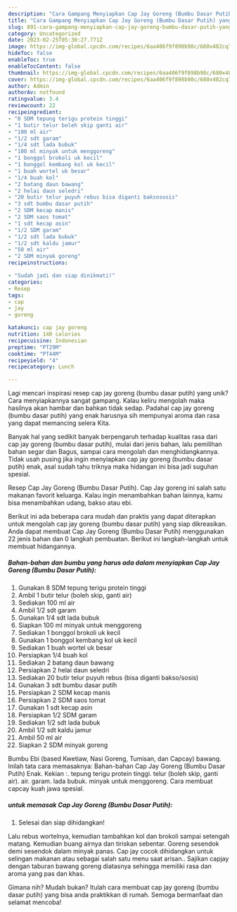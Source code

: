 ```yaml
---
description: "Cara Gampang Menyiapkan Cap Jay Goreng (Bumbu Dasar Putih) yang Lezat"
title: "Cara Gampang Menyiapkan Cap Jay Goreng (Bumbu Dasar Putih) yang Lezat"
slug: 891-cara-gampang-menyiapkan-cap-jay-goreng-bumbu-dasar-putih-yang-lezat
category: Uncategorized
date: 2023-02-25T05:30:27.771Z
image: https://img-global.cpcdn.com/recipes/6aa406f9f898b98c/680x482cq70/cap-jay-goreng-bumbu-dasar-putih-foto-resep-utama.jpg
hideToc: false
enableToc: true
enableTocContent: false
thumbnail: https://img-global.cpcdn.com/recipes/6aa406f9f898b98c/680x482cq70/cap-jay-goreng-bumbu-dasar-putih-foto-resep-utama.jpg
cover: https://img-global.cpcdn.com/recipes/6aa406f9f898b98c/680x482cq70/cap-jay-goreng-bumbu-dasar-putih-foto-resep-utama.jpg
author: Admin
authorAv: notfound
ratingvalue: 3.4
reviewcount: 22
recipeingredient:
- "8 SDM tepung terigu protein tinggi"
- "1 butir telur boleh skip ganti air"
- "100 ml air"
- "1/2 sdt garam"
- "1/4 sdt lada bubuk"
- "100 ml minyak untuk menggoreng"
- "1 bonggol brokoli uk kecil"
- "1 bonggol kembang kol uk kecil"
- "1 buah wortel uk besar"
- "1/4 buah kol"
- "2 batang daun bawang"
- "2 helai daun seledri"
- "20 butir telur puyuh rebus bisa diganti baksososis"
- "3 sdt bumbu dasar putih"
- "2 SDM kecap manis"
- "2 SDM saos tomat"
- "1 sdt kecap asin"
- "1/2 SDM garam"
- "1/2 sdt lada bubuk"
- "1/2 sdt kaldu jamur"
- "50 ml air"
- "2 SDM minyak goreng"
recipeinstructions:

- "Sudah jadi dan siap dinikmati!"
categories:
- Resep
tags:
- cap
- jay
- goreng

katakunci: cap jay goreng 
nutrition: 140 calories
recipecuisine: Indonesian
preptime: "PT29M"
cooktime: "PT44M"
recipeyield: "4"
recipecategory: Lunch

---
```





Lagi mencari inspirasi resep cap jay goreng (bumbu dasar putih) yang unik? Cara menyiapkannya sangat gampang. Kalau keliru mengolah maka hasilnya akan hambar dan bahkan tidak sedap. Padahal cap jay goreng (bumbu dasar putih) yang enak harusnya sih mempunyai aroma dan rasa yang dapat memancing selera Kita.





Banyak hal yang sedikit banyak berpengaruh terhadap kualitas rasa dari cap jay goreng (bumbu dasar putih), mulai dari jenis bahan, lalu pemilihan bahan segar dan Bagus, sampai cara mengolah dan menghidangkannya. Tidak usah pusing jika ingin menyiapkan cap jay goreng (bumbu dasar putih) enak,      asal sudah tahu triknya maka hidangan ini bisa jadi suguhan spesial.














Resep Cap Jay Goreng (Bumbu Dasar Putih). Cap Jay goreng ini salah satu makanan favorit keluarga. Kalau ingin menambahkan bahan lainnya, kamu bisa menambahkan udang, bakso atau ebi.






Berikut ini ada beberapa cara mudah dan praktis yang dapat diterapkan untuk mengolah cap jay goreng (bumbu dasar putih) yang siap dikreasikan. Anda dapat membuat Cap Jay Goreng (Bumbu Dasar Putih) menggunakan 22 jenis bahan dan 0 langkah pembuatan. Berikut ini langkah-langkah untuk membuat hidangannya.

<!--inarticleads1-->

##### Bahan-bahan dan bumbu yang harus ada dalam menyiapkan Cap Jay Goreng (Bumbu Dasar Putih):

1. Gunakan 8 SDM tepung terigu protein tinggi
1. Ambil 1 butir telur (boleh skip, ganti air)
1. Sediakan 100 ml air
1. Ambil 1/2 sdt garam
1. Gunakan 1/4 sdt lada bubuk
1. Siapkan 100 ml minyak untuk menggoreng
1. Sediakan 1 bonggol brokoli uk kecil
1. Gunakan 1 bonggol kembang kol uk kecil
1. Sediakan 1 buah wortel uk besar
1. Persiapkan 1/4 buah kol
1. Sediakan 2 batang daun bawang
1. Persiapkan 2 helai daun seledri
1. Sediakan 20 butir telur puyuh rebus (bisa diganti bakso/sosis)
1. Gunakan 3 sdt bumbu dasar putih
1. Persiapkan 2 SDM kecap manis
1. Persiapkan 2 SDM saos tomat
1. Gunakan 1 sdt kecap asin
1. Persiapkan 1/2 SDM garam
1. Sediakan 1/2 sdt lada bubuk
1. Ambil 1/2 sdt kaldu jamur
1. Ambil 50 ml air
1. Siapkan 2 SDM minyak goreng


Bumbu Ebi (based Kwetiaw, Nasi Goreng, Tumisan, dan Capcay) bawang. Inilah tata cara memasaknya: Bahan-bahan Cap Jay Goreng (Bumbu Dasar Putih) Enak. Kekian :. tepung terigu protein tinggi. telur (boleh skip, ganti air). air. garam. lada bubuk. minyak untuk menggoreng. Cara membuat capcay kuah jawa spesial. 

<!--inarticleads2-->

#####  untuk memasak Cap Jay Goreng (Bumbu Dasar Putih):


1. Selesai dan siap dihidangkan!

Lalu rebus wortelnya, kemudian tambahkan kol dan brokoli sampai setengah matang. Kemudian buang airnya dan tiriskan sebentar. Goreng sesendok demi sesendok dalam minyak panas. Cap jay cocok dihidangkan untuk selingan makanan atau sebagai salah satu menu saat arisan.. Sajikan capjay dengan taburan bawang goreng diatasnya sehingga memiliki rasa dan aroma yang pas dan khas. 

Gimana nih? Mudah bukan? Itulah cara membuat cap jay goreng (bumbu dasar putih) yang bisa anda praktikkan di rumah. Semoga bermanfaat dan selamat mencoba!
